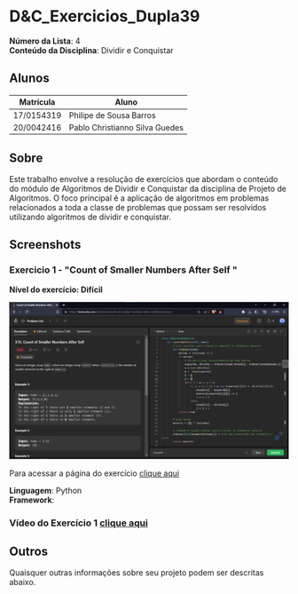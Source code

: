 # D&C_Exercicios_Dupla39

**Número da Lista**: 4<br>
**Conteúdo da Disciplina**: Dividir e Conquistar <br>

## Alunos
|Matrícula | Aluno |
| -- | -- |
| 17/0154319  |  Philipe de Sousa Barros |
| 20/0042416  |  Pablo Christianno Silva Guedes |

## Sobre 
Este trabalho envolve a resolução de exercícios que abordam o conteúdo do módulo de Algoritmos de Dividir e Conquistar da disciplina de Projeto de Algoritmos. O foco principal é a aplicação de algoritmos em problemas relacionados a toda a classe de problemas que possam ser resolvidos utilizando algoritmos de dividir e conquistar.

## Screenshots
### Exercicio 1 - "Count of Smaller Numbers After Self "
**Nível do exercício: Difícil** 

![---](315.png)

Para acessar a página do exercício [clique aqui](https://leetcode.com/problems/count-of-smaller-numbers-after-self/description/)

**Linguagem**: Python<br>
**Framework**: <br>
### Vídeo do Exercício 1 [clique aqui](https://www.youtube.com/watch?v=LHVDWGMk0LY&t=5s)

## Outros 
Quaisquer outras informações sobre seu projeto podem ser descritas abaixo.
